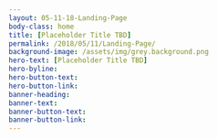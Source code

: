 ```yaml
---
layout: 05-11-18-Landing-Page
body-class: home
title: [Placeholder Title TBD]
permalink: /2018/05/11/Landing-Page/
background-image: /assets/img/grey.background.png
hero-text: [Placeholder Title TBD]
hero-byline:
hero-button-text: 
hero-button-link: 
banner-heading: 
banner-text: 
banner-button-text: 
banner-button-link: 
---
```

